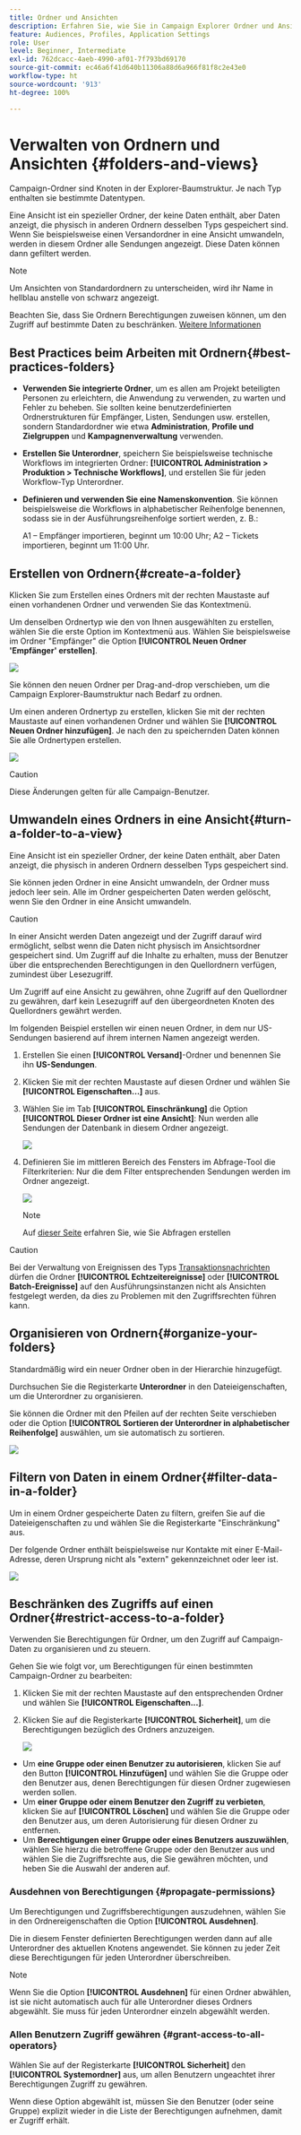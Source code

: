 ```yaml
---
title: Ordner und Ansichten
description: Erfahren Sie, wie Sie in Campaign Explorer Ordner und Ansichten verwalten.
feature: Audiences, Profiles, Application Settings
role: User
level: Beginner, Intermediate
exl-id: 762dcacc-4aeb-4990-af01-7f793bd69170
source-git-commit: ec46a6f41d640b11306a88d6a966f81f8c2e43e0
workflow-type: ht
source-wordcount: '913'
ht-degree: 100%

---
```


# Verwalten von Ordnern und Ansichten {#folders-and-views}

Campaign-Ordner sind Knoten in der Explorer-Baumstruktur. Je nach Typ enthalten sie bestimmte Datentypen. 

Eine Ansicht ist ein spezieller Ordner, der keine Daten enthält, aber Daten anzeigt, die physisch in anderen Ordnern desselben Typs gespeichert sind. Wenn Sie beispielsweise einen Versandordner in eine Ansicht umwandeln, werden in diesem Ordner alle Sendungen angezeigt. Diese Daten können dann gefiltert werden.


>[!NOTE]
>Um Ansichten von Standardordnern zu unterscheiden, wird ihr Name in hellblau anstelle von schwarz angezeigt.

Beachten Sie, dass Sie Ordnern Berechtigungen zuweisen können, um den Zugriff auf bestimmte Daten zu beschränken. [Weitere Informationen](#restrict-access-to-a-folder)

## Best Practices beim Arbeiten mit Ordnern{#best-practices-folders}

* **Verwenden Sie integrierte Ordner**, um es allen am Projekt beteiligten Personen zu erleichtern, die Anwendung zu verwenden, zu warten und Fehler zu beheben. Sie sollten keine benutzerdefinierten Ordnerstrukturen für Empfänger, Listen, Sendungen usw. erstellen, sondern Standardordner wie etwa **Administration**, **Profile und Zielgruppen** und **Kampagnenverwaltung** verwenden.

* **Erstellen Sie Unterordner**, speichern Sie beispielsweise technische Workflows im integrierten Ordner: **[!UICONTROL Administration > Produktion > Technische Workflows]**, und erstellen Sie für jeden Workflow-Typ Unterordner.

* **Definieren und verwenden Sie eine Namenskonvention**. Sie können beispielsweise die Workflows in alphabetischer Reihenfolge benennen, sodass sie in der Ausführungsreihenfolge sortiert werden, z. B.:

   A1 – Empfänger importieren, beginnt um 10:00 Uhr;
A2 – Tickets importieren, beginnt um 11:00 Uhr.

## Erstellen von Ordnern{#create-a-folder}

Klicken Sie zum Erstellen eines Ordners mit der rechten Maustaste auf einen vorhandenen Ordner und verwenden Sie das Kontextmenü.

Um denselben Ordnertyp wie den von Ihnen ausgewählten zu erstellen, wählen Sie die erste Option im Kontextmenü aus. Wählen Sie beispielsweise im Ordner &quot;Empfänger&quot; die Option **[!UICONTROL Neuen Ordner &#39;Empfänger&#39; erstellen]**.

![](assets/create-recipient-folder.png)

Sie können den neuen Ordner per Drag-and-drop verschieben, um die Campaign Explorer-Baumstruktur nach Bedarf zu ordnen.

Um einen anderen Ordnertyp zu erstellen, klicken Sie mit der rechten Maustaste auf einen vorhandenen Ordner und wählen Sie **[!UICONTROL Neuen Ordner hinzufügen]**. Je nach den zu speichernden Daten können Sie alle Ordnertypen erstellen.

![](assets/add-new-folder.png)

>[!CAUTION]
>Diese Änderungen gelten für alle Campaign-Benutzer.

## Umwandeln eines Ordners in eine Ansicht{#turn-a-folder-to-a-view}

Eine Ansicht ist ein spezieller Ordner, der keine Daten enthält, aber Daten anzeigt, die physisch in anderen Ordnern desselben Typs gespeichert sind.

Sie können jeden Ordner in eine Ansicht umwandeln, der Ordner muss jedoch leer sein. Alle im Ordner gespeicherten Daten werden gelöscht, wenn Sie den Ordner in eine Ansicht umwandeln.

>[!CAUTION]
>
>In einer Ansicht werden Daten angezeigt und der Zugriff darauf wird ermöglicht, selbst wenn die Daten nicht physisch im Ansichtsordner gespeichert sind. Um Zugriff auf die Inhalte zu erhalten, muss der Benutzer über die entsprechenden Berechtigungen in den Quellordnern verfügen, zumindest über Lesezugriff.
>
>Um Zugriff auf eine Ansicht zu gewähren, ohne Zugriff auf den Quellordner zu gewähren, darf kein Lesezugriff auf den übergeordneten Knoten des Quellordners gewährt werden.

Im folgenden Beispiel erstellen wir einen neuen Ordner, in dem nur US-Sendungen basierend auf ihrem internen Namen angezeigt werden.

1. Erstellen Sie einen **[!UICONTROL Versand]**-Ordner und benennen Sie ihn **US-Sendungen**.
1. Klicken Sie mit der rechten Maustaste auf diesen Ordner und wählen Sie **[!UICONTROL Eigenschaften...]** aus.
1. Wählen Sie im Tab **[!UICONTROL Einschränkung]** die Option **[!UICONTROL Dieser Ordner ist eine Ansicht]**: Nun werden alle Sendungen der Datenbank in diesem Ordner angezeigt.

   ![](assets/this-folder-is-a-view.png)

1. Definieren Sie im mittleren Bereich des Fensters im Abfrage-Tool die Filterkriterien: Nur die dem Filter entsprechenden Sendungen werden im Ordner angezeigt.

   ![](assets/filter-view.png)

   >[!NOTE]
   >
   >Auf [dieser Seite](create-filters.md#advanced-filters) erfahren Sie, wie Sie Abfragen erstellen


>[!CAUTION]
>
>Bei der Verwaltung von Ereignissen des Typs [Transaktionsnachrichten](../send/transactional.md) dürfen die Ordner **[!UICONTROL Echtzeitereignisse]** oder **[!UICONTROL Batch-Ereignisse]** auf den Ausführungsinstanzen nicht als Ansichten festgelegt werden, da dies zu Problemen mit den Zugriffsrechten führen kann.

## Organisieren von Ordnern{#organize-your-folders}

Standardmäßig wird ein neuer Ordner oben in der Hierarchie hinzugefügt.

Durchsuchen Sie die Registerkarte **Unterordner** in den Dateieigenschaften, um die Unterordner zu organisieren.

Sie können die Ordner mit den Pfeilen auf der rechten Seite verschieben oder die Option **[!UICONTROL Sortieren der Unterordner in alphabetischer Reihenfolge]** auswählen, um sie automatisch zu sortieren.

![](assets/sort-folders.png)


## Filtern von Daten in einem Ordner{#filter-data-in-a-folder}

Um in einem Ordner gespeicherte Daten zu filtern, greifen Sie auf die Dateieigenschaften zu und wählen Sie die Registerkarte &quot;Einschränkung&quot; aus.

Der folgende Ordner enthält beispielsweise nur Kontakte mit einer E-Mail-Adresse, deren Ursprung nicht als &quot;extern&quot; gekennzeichnet oder leer ist.

![](assets/add-a-filter-to-a-folder.png)


## Beschränken des Zugriffs auf einen Ordner{#restrict-access-to-a-folder}

Verwenden Sie Berechtigungen für Ordner, um den Zugriff auf Campaign-Daten zu organisieren und zu steuern.

Gehen Sie wie folgt vor, um Berechtigungen für einen bestimmten Campaign-Ordner zu bearbeiten:

1. Klicken Sie mit der rechten Maustaste auf den entsprechenden Ordner und wählen Sie **[!UICONTROL Eigenschaften...]**.
1. Klicken Sie auf die Registerkarte **[!UICONTROL Sicherheit]**, um die Berechtigungen bezüglich des Ordners anzuzeigen.

   ![](assets/folder-permissions.png)

* Um **eine Gruppe oder einen Benutzer zu autorisieren**, klicken Sie auf den Button **[!UICONTROL Hinzufügen]** und wählen Sie die Gruppe oder den Benutzer aus, denen Berechtigungen für diesen Ordner zugewiesen werden sollen.
* Um **einer Gruppe oder einem Benutzer den Zugriff zu verbieten**, klicken Sie auf **[!UICONTROL Löschen]** und wählen Sie die Gruppe oder den Benutzer aus, um deren Autorisierung für diesen Ordner zu entfernen.
* Um **Berechtigungen einer Gruppe oder eines Benutzers auszuwählen**, wählen Sie hierzu die betroffene Gruppe oder den Benutzer aus und wählen Sie die Zugriffsrechte aus, die Sie gewähren möchten, und heben Sie die Auswahl der anderen auf.

### Ausdehnen von Berechtigungen {#propagate-permissions}

Um Berechtigungen und Zugriffsberechtigungen auszudehnen, wählen Sie in den Ordnereigenschaften die Option **[!UICONTROL Ausdehnen]**.

Die in diesem Fenster definierten Berechtigungen werden dann auf alle Unterordner des aktuellen Knotens angewendet. Sie können zu jeder Zeit diese Berechtigungen für jeden Unterordner überschreiben.

>[!NOTE]
>
>Wenn Sie die Option **[!UICONTROL Ausdehnen]** für einen Ordner abwählen, ist sie nicht automatisch auch für alle Unterordner dieses Ordners abgewählt. Sie muss für jeden Unterordner einzeln abgewählt werden.

### Allen Benutzern Zugriff gewähren {#grant-access-to-all-operators}

Wählen Sie auf der Registerkarte **[!UICONTROL Sicherheit]** den **[!UICONTROL Systemordner]** aus, um allen Benutzern ungeachtet ihrer Berechtigungen Zugriff zu gewähren.

Wenn diese Option abgewählt ist, müssen Sie den Benutzer (oder seine Gruppe) explizit wieder in die Liste der Berechtigungen aufnehmen, damit er Zugriff erhält.

